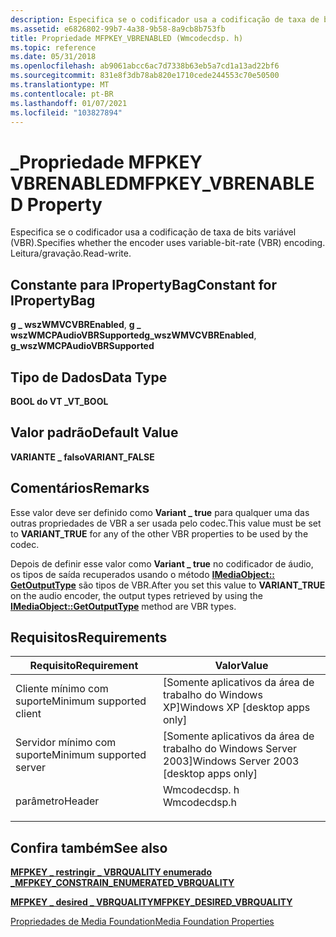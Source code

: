 ```yaml
---
description: Especifica se o codificador usa a codificação de taxa de bits variável (VBR).
ms.assetid: e6826802-99b7-4a38-9b58-8a9cb8b753fb
title: Propriedade MFPKEY_VBRENABLED (Wmcodecdsp. h)
ms.topic: reference
ms.date: 05/31/2018
ms.openlocfilehash: ab9061abcc6ac7d7338b63eb5a7cd1a13ad22bf6
ms.sourcegitcommit: 831e8f3db78ab820e1710cede244553c70e50500
ms.translationtype: MT
ms.contentlocale: pt-BR
ms.lasthandoff: 01/07/2021
ms.locfileid: "103827894"
---
```

# <a name="mfpkey_vbrenabled-property"></a><span data-ttu-id="31a9b-103">\_Propriedade MFPKEY VBRENABLED</span><span class="sxs-lookup"><span data-stu-id="31a9b-103">MFPKEY\_VBRENABLED Property</span></span>

<span data-ttu-id="31a9b-104">Especifica se o codificador usa a codificação de taxa de bits variável (VBR).</span><span class="sxs-lookup"><span data-stu-id="31a9b-104">Specifies whether the encoder uses variable-bit-rate (VBR) encoding.</span></span> <span data-ttu-id="31a9b-105">Leitura/gravação.</span><span class="sxs-lookup"><span data-stu-id="31a9b-105">Read-write.</span></span>

## <a name="constant-for-ipropertybag"></a><span data-ttu-id="31a9b-106">Constante para IPropertyBag</span><span class="sxs-lookup"><span data-stu-id="31a9b-106">Constant for IPropertyBag</span></span>

<span data-ttu-id="31a9b-107">**g \_ wszWMVCVBREnabled**, **g \_ wszWMCPAudioVBRSupported**</span><span class="sxs-lookup"><span data-stu-id="31a9b-107">**g\_wszWMVCVBREnabled**, **g\_wszWMCPAudioVBRSupported**</span></span>

## <a name="data-type"></a><span data-ttu-id="31a9b-108">Tipo de Dados</span><span class="sxs-lookup"><span data-stu-id="31a9b-108">Data Type</span></span>

<span data-ttu-id="31a9b-109">**BOOL do VT \_**</span><span class="sxs-lookup"><span data-stu-id="31a9b-109">**VT\_BOOL**</span></span>

## <a name="default-value"></a><span data-ttu-id="31a9b-110">Valor padrão</span><span class="sxs-lookup"><span data-stu-id="31a9b-110">Default Value</span></span>

<span data-ttu-id="31a9b-111">**VARIANTE \_ falso**</span><span class="sxs-lookup"><span data-stu-id="31a9b-111">**VARIANT\_FALSE**</span></span>

## <a name="remarks"></a><span data-ttu-id="31a9b-112">Comentários</span><span class="sxs-lookup"><span data-stu-id="31a9b-112">Remarks</span></span>

<span data-ttu-id="31a9b-113">Esse valor deve ser definido como **Variant \_ true** para qualquer uma das outras propriedades de VBR a ser usada pelo codec.</span><span class="sxs-lookup"><span data-stu-id="31a9b-113">This value must be set to **VARIANT\_TRUE** for any of the other VBR properties to be used by the codec.</span></span>

<span data-ttu-id="31a9b-114">Depois de definir esse valor como **Variant \_ true** no codificador de áudio, os tipos de saída recuperados usando o método [**IMediaObject:: GetOutputType**](/previous-versions/windows/desktop/api/mediaobj/nf-mediaobj-imediaobject-getoutputtype) são tipos de VBR.</span><span class="sxs-lookup"><span data-stu-id="31a9b-114">After you set this value to **VARIANT\_TRUE** on the audio encoder, the output types retrieved by using the [**IMediaObject::GetOutputType**](/previous-versions/windows/desktop/api/mediaobj/nf-mediaobj-imediaobject-getoutputtype) method are VBR types.</span></span>

## <a name="requirements"></a><span data-ttu-id="31a9b-115">Requisitos</span><span class="sxs-lookup"><span data-stu-id="31a9b-115">Requirements</span></span>



| <span data-ttu-id="31a9b-116">Requisito</span><span class="sxs-lookup"><span data-stu-id="31a9b-116">Requirement</span></span> | <span data-ttu-id="31a9b-117">Valor</span><span class="sxs-lookup"><span data-stu-id="31a9b-117">Value</span></span> |
|-------------------------------------|-----------------------------------------------------------------------------------------|
| <span data-ttu-id="31a9b-118">Cliente mínimo com suporte</span><span class="sxs-lookup"><span data-stu-id="31a9b-118">Minimum supported client</span></span><br/> | <span data-ttu-id="31a9b-119">\[Somente aplicativos da área de trabalho do Windows XP\]</span><span class="sxs-lookup"><span data-stu-id="31a9b-119">Windows XP \[desktop apps only\]</span></span><br/>                                             |
| <span data-ttu-id="31a9b-120">Servidor mínimo com suporte</span><span class="sxs-lookup"><span data-stu-id="31a9b-120">Minimum supported server</span></span><br/> | <span data-ttu-id="31a9b-121">\[Somente aplicativos da área de trabalho do Windows Server 2003\]</span><span class="sxs-lookup"><span data-stu-id="31a9b-121">Windows Server 2003 \[desktop apps only\]</span></span><br/>                                    |
| <span data-ttu-id="31a9b-122">parâmetro</span><span class="sxs-lookup"><span data-stu-id="31a9b-122">Header</span></span><br/>                   | <dl> <span data-ttu-id="31a9b-123"><dt>Wmcodecdsp. h</dt></span><span class="sxs-lookup"><span data-stu-id="31a9b-123"><dt>Wmcodecdsp.h</dt></span></span> </dl> |



## <a name="see-also"></a><span data-ttu-id="31a9b-124">Confira também</span><span class="sxs-lookup"><span data-stu-id="31a9b-124">See also</span></span>

<dl> <dt>

[<span data-ttu-id="31a9b-125">**MFPKEY \_ restringir \_ VBRQUALITY enumerado \_**</span><span class="sxs-lookup"><span data-stu-id="31a9b-125">**MFPKEY\_CONSTRAIN\_ENUMERATED\_VBRQUALITY**</span></span>](mfpkey-constrain-enumerated-vbrqualityproperty.md)
</dt> <dt>

[<span data-ttu-id="31a9b-126">**MFPKEY \_ desired \_ VBRQUALITY**</span><span class="sxs-lookup"><span data-stu-id="31a9b-126">**MFPKEY\_DESIRED\_VBRQUALITY**</span></span>](mfpkey-desired-vbrqualityproperty.md)
</dt> <dt>

[<span data-ttu-id="31a9b-127">Propriedades de Media Foundation</span><span class="sxs-lookup"><span data-stu-id="31a9b-127">Media Foundation Properties</span></span>](media-foundation-properties.md)
</dt> </dl>

 

 
